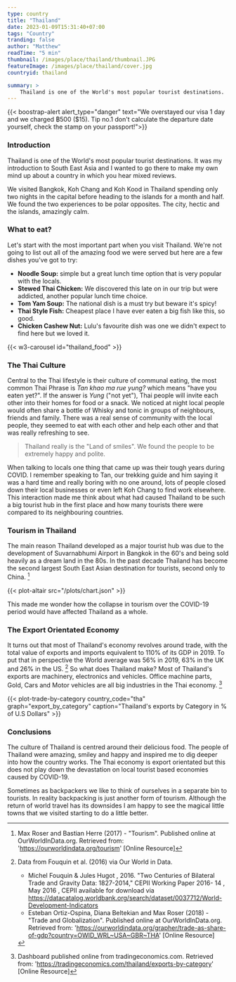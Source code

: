 ```yaml
---
type: country
title: "Thailand"
date: 2023-01-09T15:31:40+07:00
tags: "Country"
tranding: false
author: "Matthew"
readTime: "5 min"
thumbnail: /images/place/thailand/thumbnail.JPG
featureImage: /images/place/thailand/cover.jpg
countryid: thailand

summary: >
    Thailand is one of the World's most popular tourist destinations.
---
```


{{< boostrap-alert alert_type="danger" text="We overstayed our visa 1 day and we charged ฿500 ($15). Tip no.1 don't calculate the departure date yourself, check the stamp on your passport!">}}

### Introduction

Thailand is one of the World's most popular tourist destinations. It was my introduction to South East Asia and I wanted to go there to make my own mind up about a country in which you hear mixed reviews.

We visited Bangkok, Koh Chang and Koh Kood in Thailand spending only two nights in the capital before heading to the islands for a month and half. We found the two experiences to be polar opposites. The city, hectic and the islands, amazingly calm.

### What to eat?

Let's start with the most important part when you visit Thailand. We're not going to list out all of the amazing food we were served but here are a few dishes you've got to try:

- **Noodle Soup:** simple but a great lunch time option that is very popular with the locals.
- **Stewed Thai Chicken:** We discovered this late on in our trip but were addicted, another popular lunch time choice.
- **Tom Yam Soup:** The national dish is a must try but beware it's spicy!
- **Thai Style Fish:** Cheapest place I have ever eaten a big fish like this, so good.
- **Chicken Cashew Nut:** Lulu's favourite dish was one we didn't expect to find here but we loved it.

{{< w3-carousel id="thailand_food" >}}

### The Thai Culture

Central to the Thai lifestyle is their culture of communal eating, the most common Thai Phrase is *Tan khao ma rue yung?* which means "have you eaten yet?". If the answer is *Yung* ("not yet"), Thai people will invite each other into their homes for food or a snack. We noticed at night local people would often share a bottle of Whisky and tonic in groups of neighbours, friends and family. There was a real sense of community with the local people, they seemed to eat with each other and help each other and that was really refreshing to see.

> Thailand really is the "Land of smiles". We found the people to be extremely happy and polite.

When talking to locals one thing that came up was their tough years during COVID. I remember speaking to Tan, our trekking guide and him saying it was a hard time and really boring with no one around, lots of people closed down their local businesses or even left Koh Chang to find work elsewhere. This interaction made me think about what had caused Thailand to be such a big tourist hub in the first place and how many tourists there were compared to its neighbouring countries.

### Tourism in Thailand

The main reason Thailand developed as a major tourist hub was due to the development of Suvarnabhumi Airport in Bangkok in the 60's and being sold heavily as a dream land in the 80s. In the past decade Thailand has become the second largest South East Asian destination for tourists, second only to China. [^1]

{{< plot-altair src="/plots/chart.json" >}}

This made me wonder how the collapse in tourism over the COVID-19 period would have affected Thailand as a whole.

### The Export Orientated Economy

It turns out that most of Thailand's economy revolves around trade, with the total value of exports and imports equivalent to 110% of its GDP in 2019. To put that in perspective the World average was 56% in 2019, 63% in the UK and 26% in the US. [^2]
So what does Thailand make? Most of Thailand's exports are machinery, electronics and vehicles. Office machine parts, Gold, Cars and Motor vehicles are all big industries in the Thai economy. [^3]

{{< plot-trade-by-category country_code="tha" graph="export_by_category" caption="Thailand's exports by Category in % of U.S Dollars" >}}

### Conclusions

The culture of Thailand is centred around their delicious food. The people of Thailand were amazing, smiley and happy and inspired me to dig deeper into how the country works. The Thai economy is export orientated but this does not play down the devastation on local tourist based economies caused by COVID-19.

Sometimes as backpackers we like to think of ourselves in a separate bin to tourists. In reality backpacking is just another form of tourism. Although the return of world travel has its downsides I am happy to see the magical little towns that we visited starting to do a little better.

<!-- Citations -->
[^1]: Max Roser and Bastian Herre (2017) - "Tourism". Published online at OurWorldInData.org. Retrieved from: 'https://ourworldindata.org/tourism' [Online Resource]
[^2]: Data from Fouquin et al. (2016) via Our World in Data.
    - Michel Fouquin & Jules Hugot , 2016. "Two Centuries of Bilateral Trade and Gravity Data: 1827-2014," CEPII Working Paper 2016- 14 , May 2016 , CEPII available for download via https://datacatalog.worldbank.org/search/dataset/0037712/World-Development-Indicators
    - Esteban Ortiz-Ospina, Diana Beltekian and Max Roser (2018) - "Trade and Globalization". Published online at OurWorldInData.org. Retrieved from: 'https://ourworldindata.org/grapher/trade-as-share-of-gdp?country=OWID_WRL~USA~GBR~THA' [Online Resource]
[^3]: Dashboard published online from tradingeconomics.com. Retrieved from: 'https://tradingeconomics.com/thailand/exports-by-category' [Online Resource]
